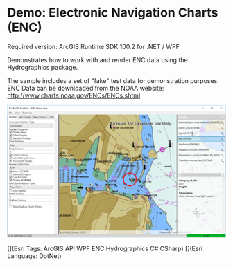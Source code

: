 Demo: Electronic Navigation Charts (ENC)
============================
Required version: ArcGIS Runtime SDK 100.2 for .NET / WPF


Demonstrates how to work with and render ENC data using the Hydrographics package.

The sample includes a set of "fake" test data for demonstration purposes.
ENC Data can be downloaded from the NOAA website: http://www.charts.noaa.gov/ENCs/ENCs.shtml


![Screenshot](Screenshot_WinDesktop.png)


[](Esri Tags: ArcGIS API WPF ENC Hydrographics C# CSharp)
[](Esri Language: DotNet)